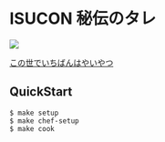 ISUCON 秘伝のタレ
=========================

![](https://lh3.ggpht.com/FhYdIcrsSmuDUSNxGdnv-2MaGoEw-1WC1pFMZHq39Qi0xuX13MMmGck7-jUfekgh0FH338w=s85)

[この世でいちばんはやいやつ](http://dic.pixiv.net/a/%E3%81%93%E3%81%AE%E4%B8%96%E3%81%A7%E4%B8%80%E7%95%AA%E9%80%9F%E3%81%84%E3%83%A4%E3%83%84)

## QuickStart

```
$ make setup
$ make chef-setup
$ make cook
```

